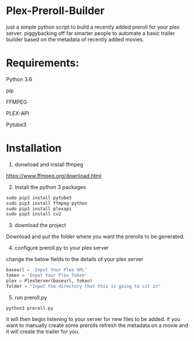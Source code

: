 # Plex-Preroll-Builder
just a simple python script to build a recently added preroll for your plex server. piggybacking off far smarter people to automate a basic trailer builder based on the metadata of recently added movies.

# Requirements:
Python 3.6

pip

FFMPEG

PLEX-API

Pytube3


# Installation
1. donwload and install ffmpeg

https://www.ffmpeg.org/download.html

2. Install the python 3 packages
```python
sudo pip3 install pytube3
sudo pip3 install ffmpeg-python
sudo pip3 install plexapi
sudo pip3 install cv2
```
3. download the project

Download and put the folder where you want the prerolls to be generated.

4. configure preroll.py to your plex server

change the below fields to the details of your plex server

```python
baseurl = 'Input Your Plex URL'
token = 'Input Your Plex Token'
plex = PlexServer(baseurl, token)
folder = "Input the directory that this is going to sit in"
```

5. run preroll.py
```
python3 preroll.py
```

it will then begin listening to your server for new files to be added. if you want to manually create some prerolls refresh the metadata on a movie and it will create the trailer for you.

